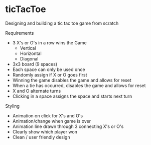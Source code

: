 # ticTacToe
Designing and building a tic tac toe game from scratch

Requirements

- 3 X's or O's in a row wins the Game
    - Vertical
    - Horizontal
    - Diagonal
- 3x3 board (9 spaces)
- Each space can only be used once
- Randomly assign if X or O goes first
- Winning the game disables the game and allows for reset
- When a tie has occurred, disables the game and allows for reset
- X and O alternate turns
- Clicking in a space assigns the space and starts next turn

Styling

- Animation on click for X's and O's
- Animation/change when game is over
- Animation line drawn through 3 connecting X's or O's
- Clearly show which player won
- Clean / user friendly design
